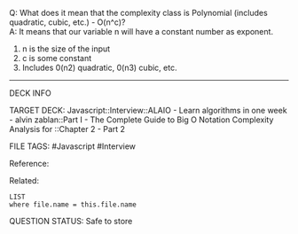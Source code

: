 Q: What does it mean that the complexity class is Polynomial (includes quadratic, cubic, etc.) - O(n^c)?  
A: It means that our variable n will have a constant number as exponent.
1. n is the size of the input
2. c is some constant
3. Includes 0(n2) quadratic, 0(n3) cubic, etc.
<!--ID: 1693658197599-->

---

DECK INFO

TARGET DECK: Javascript::Interview::ALAIO - Learn algorithms in one week - alvin zablan::Part I - The Complete Guide to Big O Notation Complexity Analysis for ::Chapter 2 - Part 2

FILE TAGS: #Javascript #Interview

Reference:

Related:

```dataview
LIST
where file.name = this.file.name
```


QUESTION STATUS: Safe to store